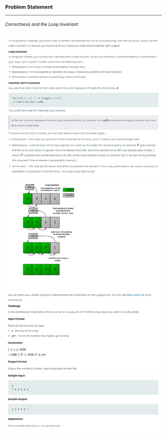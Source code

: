 ### Problem Statement

---

###### Correctness and the Loop Invariant

![](./que1.png)
![](./que2.png)
![](./que3.png)
